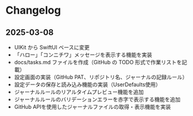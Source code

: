 # Changelog

## 2025-03-08
- UIKit から SwiftUI ベースに変更
- 「ハロー」「コンニチワ」メッセージを表示する機能を実装
- docs/tasks.md ファイルを作成（GitHub の TODO 形式で作業リストを記載）
- 設定画面の実装（GitHub PAT、リポジトリ名、ジャーナルの記録ルール）
- 設定データの保存と読み込み機能の実装（UserDefaults使用）
- ジャーナルルールのリアルタイムプレビュー機能を追加
- ジャーナルルールのバリデーションエラーを赤字で表示する機能を追加
- GitHub APIを使用したジャーナルファイルの取得・表示機能を実装